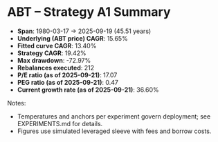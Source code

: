 # ABT – Strategy A1 Summary

- **Span**: 1980-03-17 → 2025-09-19 (45.51 years)
- **Underlying (ABT price) CAGR**: 15.65%
- **Fitted curve CAGR**: 13.40%
- **Strategy CAGR**: 19.42%
- **Max drawdown**: -72.97%
- **Rebalances executed**: 212
- **P/E ratio (as of 2025-09-21)**: 17.07
- **PEG ratio (as of 2025-09-21)**: 0.47
- **Current growth rate (as of 2025-09-21)**: 36.60%

Notes:

- Temperatures and anchors per experiment govern deployment; see EXPERIMENTS.md for details.
- Figures use simulated leveraged sleeve with fees and borrow costs.
